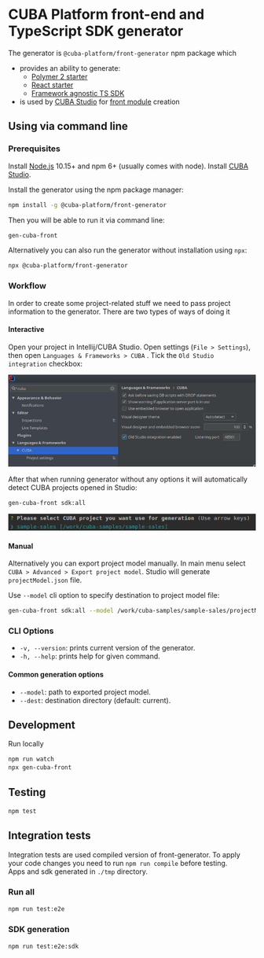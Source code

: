 # CUBA Platform front-end and TypeScript SDK generator

The generator is `@cuba-platform/front-generator` npm package which
 * provides an ability to generate:
    * [Polymer 2 starter](https://doc.cuba-platform.com/manual-7.0/polymer_ui.html)
    * [React starter](src/generators/react-typescript/app/template/README.md)
    * [Framework agnostic TS SDK](src/generators/sdk/README.md)
 * is used by [CUBA Studio](https://doc.cuba-platform.com/studio/) for [front module](https://doc.cuba-platform.com/manual-7.0/front_ui.html) creation

## Using via command line

### Prerequisites

Install [Node.js](https://nodejs.org/en/download/) 10.15+ and npm 6+ (usually comes with node). Install [CUBA Studio](https://doc.cuba-platform.com/studio/#installation).

Install the generator using the npm package manager: 

```bash
npm install -g @cuba-platform/front-generator
```

Then you will be able to run it via command line:

```bash
gen-cuba-front
```

Alternatively you can also run the generator without installation using `npx`:

```bash
npx @cuba-platform/front-generator
```

### Workflow

In order to create some project-related stuff we need to pass project information to the generator. There are two types of ways of doing it

#### Interactive

Open your project in Intellij/CUBA Studio. Open settings (`File > Settings`), then open `Languages & Frameworks > CUBA` . Tick the `Old Studio integration` checkbox:

![GitHub Logo](etc/studio-integration.png)

After that when running generator without any options it will automatically detect CUBA projects opened in Studio: 

```bash
gen-cuba-front sdk:all
```
![Interactive project selection](etc/interactive-projects.png)

#### Manual

Alternatively you can export project model manually. In main menu select `CUBA > Advanced > Export project model`. Studio will generate `projectModel.json` file.

Use `--model` cli option to specify destination to project model file:

```bash
gen-cuba-front sdk:all --model /work/cuba-samples/sample-sales/projectModel.json
```


### CLI Options
* `-v, --version`: prints current version of the generator.
* `-h, --help`: prints help for given command.

#### Common generation options 

* `--model`: path to exported project model.
* `--dest`: destination directory (default: current).


## Development
Run locally
```bash
npm run watch
npx gen-cuba-front
```

## Testing
```bash
npm test
```

## Integration tests
Integration tests are used compiled version of front-generator. To apply your code changes you need to run ```npm run compile``` before testing.
<br>
Apps and sdk generated in ```./tmp``` directory.
### Run all
```bash
npm run test:e2e
```

### SDK generation
```bash
npm run test:e2e:sdk
```
